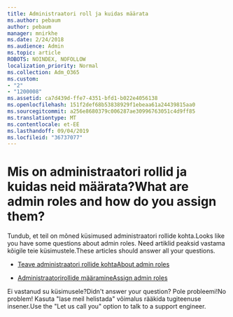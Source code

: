 ```yaml
---
title: Administraatori roll ja kuidas määrata
ms.author: pebaum
author: pebaum
manager: mnirkhe
ms.date: 2/24/2018
ms.audience: Admin
ms.topic: article
ROBOTS: NOINDEX, NOFOLLOW
localization_priority: Normal
ms.collection: Adm_O365
ms.custom:
- "2"
- "1200008"
ms.assetid: ca7d439d-ffe7-4351-bfd1-b022e4056138
ms.openlocfilehash: 151f2def68b53838929f1ebeaa61a24439815aa0
ms.sourcegitcommit: a256e8680379c006287ae30996763051c4d9ff85
ms.translationtype: MT
ms.contentlocale: et-EE
ms.lasthandoff: 09/04/2019
ms.locfileid: "36737077"
---
```

# <a name="what-are-admin-roles-and-how-do-you-assign-them"></a><span data-ttu-id="59ce8-102">Mis on administraatori rollid ja kuidas neid määrata?</span><span class="sxs-lookup"><span data-stu-id="59ce8-102">What are admin roles and how do you assign them?</span></span>

<span data-ttu-id="59ce8-103">Tundub, et teil on mõned küsimused administraatori rollide kohta.</span><span class="sxs-lookup"><span data-stu-id="59ce8-103">Looks like you have some questions about admin roles.</span></span> <span data-ttu-id="59ce8-104">Need artiklid peaksid vastama kõigile teie küsimustele.</span><span class="sxs-lookup"><span data-stu-id="59ce8-104">These articles should answer all your questions.</span></span>
  
- [<span data-ttu-id="59ce8-105">Teave administraatori rollide kohta</span><span class="sxs-lookup"><span data-stu-id="59ce8-105">About admin roles</span></span>](https://docs.microsoft.com/office365/admin/add-users/about-admin-roles)

- [<span data-ttu-id="59ce8-106">Administraatorirollide määramine</span><span class="sxs-lookup"><span data-stu-id="59ce8-106">Assign admin roles</span></span>](https://docs.microsoft.com/office365/admin/add-users/assign-admin-roles)

<span data-ttu-id="59ce8-107">Ei vastanud su küsimusele?</span><span class="sxs-lookup"><span data-stu-id="59ce8-107">Didn't answer your question?</span></span> <span data-ttu-id="59ce8-108">Pole probleemi!</span><span class="sxs-lookup"><span data-stu-id="59ce8-108">No problem!</span></span> <span data-ttu-id="59ce8-109">Kasuta "lase meil helistada" võimalus rääkida tugiteenuse insener.</span><span class="sxs-lookup"><span data-stu-id="59ce8-109">Use the "Let us call you" option to talk to a support engineer.</span></span>
  